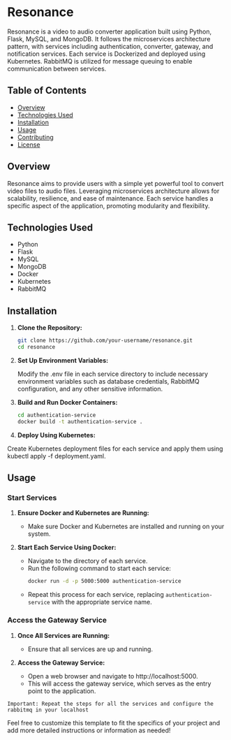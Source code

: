 # Resonance

Resonance is a video to audio converter application built using Python, Flask, MySQL, and MongoDB. It follows the microservices architecture pattern, with services including authentication, converter, gateway, and notification services. Each service is Dockerized and deployed using Kubernetes. RabbitMQ is utilized for message queuing to enable communication between services.

## Table of Contents

- [Overview](#overview)
- [Technologies Used](#technologies-used)
- [Installation](#installation)
- [Usage](#usage)
- [Contributing](#contributing)
- [License](#license)

## Overview

Resonance aims to provide users with a simple yet powerful tool to convert video files to audio files. Leveraging microservices architecture allows for scalability, resilience, and ease of maintenance. Each service handles a specific aspect of the application, promoting modularity and flexibility.

## Technologies Used

- Python
- Flask
- MySQL
- MongoDB
- Docker
- Kubernetes
- RabbitMQ

## Installation

1. **Clone the Repository:**
   ```bash
   git clone https://github.com/your-username/resonance.git
   cd resonance 
   ```

2. **Set Up Environment Variables:**

   Modify the .env file in each service directory to include necessary environment variables such as database credentials, RabbitMQ configuration, and any other sensitive information.
   

3. **Build and Run Docker Containers:**
   ```bash
   cd authentication-service
   docker build -t authentication-service .

   ```
4. **Deploy Using Kubernetes:**

  Create Kubernetes deployment files for each service and apply them using kubectl apply -f deployment.yaml.


## Usage

### Start Services

1. **Ensure Docker and Kubernetes are Running:**
   - Make sure Docker and Kubernetes are installed and running on your system.

2. **Start Each Service Using Docker:**
   - Navigate to the directory of each service.
   - Run the following command to start each service:
     ```bash
     docker run -d -p 5000:5000 authentication-service
     ```
   - Repeat this process for each service, replacing `authentication-service` with the appropriate service name.

### Access the Gateway Service

1. **Once All Services are Running:**
   - Ensure that all services are up and running.

2. **Access the Gateway Service:**
   - Open a web browser and navigate to http://localhost:5000.
   - This will access the gateway service, which serves as the entry point to the application.

`Important: Repeat the steps for all the services and configure the rabbitmq in your localhost `

Feel free to customize this template to fit the specifics of your project and add more detailed instructions or information as needed!
